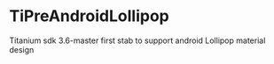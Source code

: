 # TiPreAndroidLollipop
Titanium sdk 3.6-master first stab to support android Lollipop material design
